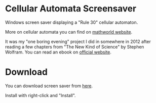 # Cellular Automata Screensaver

Windows screen saver displaying a "Rule 30" cellular automaton.

More on cellular automata you can find on [mathworld website](http://mathworld.wolfram.com/ElementaryCellularAutomaton.html).

It was my "one boring evening" project I did in somewhere in 2012 after reading a few chapters from "The New Kind of Science" by Stephen Wolfram. You can read an ebook on [official website](http://www.wolframscience.com/).

# Download

You can download screen saver from [here](https://github.com/ditrytus/CellularAutomataScreensaver/releases/download/v1.0/CellularAutomataScreensaver.scr).

Install with right-click and "Install".